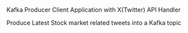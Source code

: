 Kafka Producer Client Application with X(Twitter) API Handler

Produce Latest Stock market related tweets into a Kafka topic 
